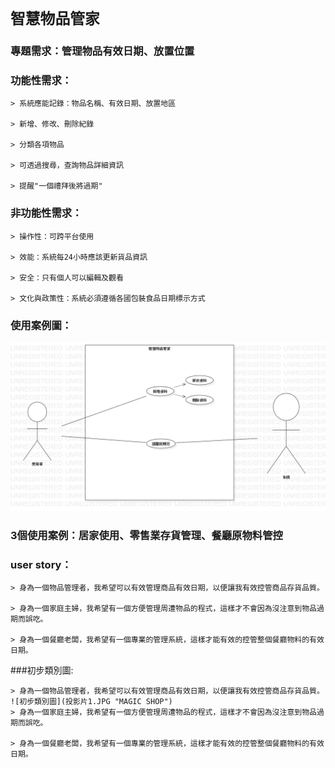 # `智慧物品管家`
### 專題需求：管理物品有效日期、放置位置
### 功能性需求：
```
> 系統應能記錄：物品名稱、有效日期、放置地區

> 新增、修改、刪除紀錄

> 分類各項物品

> 可透過搜尋，查詢物品詳細資訊

> 提醒"一個禮拜後將過期"
```
### 非功能性需求：
```
> 操作性：可跨平台使用

> 效能：系統每24小時應該更新貨品資訊

> 安全：只有個人可以編輯及觀看

> 文化與政策性：系統必須遵循各國包裝食品日期標示方式
```
### 使用案例圖：
![使用案例圖](使用案例圖.png "MAGIC SHOP")
### 3個使用案例：居家使用、零售業存貨管理、餐廳原物料管控

### user story：

```
> 身為一個物品管理者，我希望可以有效管理商品有效日期，以便讓我有效控管商品存貨品質。

> 身為一個家庭主婦，我希望有一個方便管理周遭物品的程式，這樣才不會因為沒注意到物品過期而誤吃。

> 身為一個餐廳老闆，我希望有一個專業的管理系統，這樣才能有效的控管整個餐廳物料的有效日期。
```
###初步類別圖:
```
> 身為一個物品管理者，我希望可以有效管理商品有效日期，以便讓我有效控管商品存貨品質。
![初步類別圖](投影片1.JPG "MAGIC SHOP")
> 身為一個家庭主婦，我希望有一個方便管理周遭物品的程式，這樣才不會因為沒注意到物品過期而誤吃。

> 身為一個餐廳老闆，我希望有一個專業的管理系統，這樣才能有效的控管整個餐廳物料的有效日期。
```
